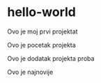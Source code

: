 # hello-world
Ovo je moj prvi projektat

Ovo je pocetak projekta

Ovo je dodatak projekta proba

Ovo je najnovije
